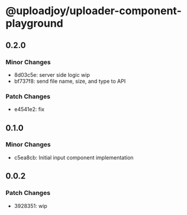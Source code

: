 # @uploadjoy/uploader-component-playground

## 0.2.0

### Minor Changes

- 8d03c5e: server side logic wip
- bf737f8: send file name, size, and type to API

### Patch Changes

- e4541e2: fix

## 0.1.0

### Minor Changes

- c5ea8cb: Initial input component implementation

## 0.0.2

### Patch Changes

- 3928351: wip
